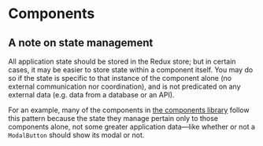 # Components

## A note on state management

All application state should be stored in the Redux store; but in certain cases, it may be easier to
store state within a component itself. You may do so if the state is specific to that instance of
the component alone (no external communication nor coordination), and is not predicated on any
external data (e.g. data from a database or an API).

For an example, many of the components in [the components
library](https://github.com/clever/components) follow this pattern because the state they manage
pertain only to those components alone, not some greater application data—like whether or not a
`ModalButton` should show its modal or not.

